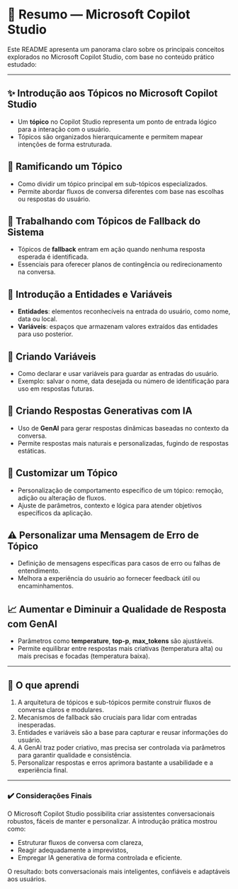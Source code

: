 # 📘 Resumo — Microsoft Copilot Studio

Este README apresenta um panorama claro sobre os principais conceitos explorados no Microsoft Copilot Studio, com base no conteúdo prático estudado:

---

## ✨ Introdução aos Tópicos no Microsoft Copilot Studio  
- Um **tópico** no Copilot Studio representa um ponto de entrada lógico para a interação com o usuário.  
- Tópicos são organizados hierarquicamente e permitem mapear intenções de forma estruturada.

## 🌿 Ramificando um Tópico  
- Como dividir um tópico principal em sub-tópicos especializados.  
- Permite abordar fluxos de conversa diferentes com base nas escolhas ou respostas do usuário.

## 🔁 Trabalhando com Tópicos de Fallback do Sistema  
- Tópicos de **fallback** entram em ação quando nenhuma resposta esperada é identificada.  
- Essenciais para oferecer planos de contingência ou redirecionamento na conversa.

## 🧩 Introdução a Entidades e Variáveis  
- **Entidades**: elementos reconhecíveis na entrada do usuário, como nome, data ou local.  
- **Variáveis**: espaços que armazenam valores extraídos das entidades para uso posterior.

## 📝 Criando Variáveis  
- Como declarar e usar variáveis para guardar as entradas do usuário.  
- Exemplo: salvar o nome, data desejada ou número de identificação para uso em respostas futuras.

## 🤖 Criando Respostas Generativas com IA  
- Uso de **GenAI** para gerar respostas dinâmicas baseadas no contexto da conversa.  
- Permite respostas mais naturais e personalizadas, fugindo de respostas estáticas.

## 🎨 Customizar um Tópico  
- Personalização de comportamento específico de um tópico: remoção, adição ou alteração de fluxos.  
- Ajuste de parâmetros, contexto e lógica para atender objetivos específicos da aplicação.

## ⚠️ Personalizar uma Mensagem de Erro de Tópico  
- Definição de mensagens específicas para casos de erro ou falhas de entendimento.  
- Melhora a experiência do usuário ao fornecer feedback útil ou encaminhamentos.

## 📈 Aumentar e Diminuir a Qualidade de Resposta com GenAI  
- Parâmetros como **temperature**, **top‑p**, **max_tokens** são ajustáveis.  
- Permite equilibrar entre respostas mais criativas (temperatura alta) ou mais precisas e focadas (temperatura baixa).

---

## 🧠 O que aprendi  
1. A arquitetura de tópicos e sub-tópicos permite construir fluxos de conversa claros e modulares.  
2. Mecanismos de fallback são cruciais para lidar com entradas inesperadas.  
3. Entidades e variáveis são a base para capturar e reusar informações do usuário.  
4. A GenAI traz poder criativo, mas precisa ser controlada via parâmetros para garantir qualidade e consistência.  
5. Personalizar respostas e erros aprimora bastante a usabilidade e a experiência final.

---

### ✔️ Considerações Finais  
O Microsoft Copilot Studio possibilita criar assistentes conversacionais robustos, fáceis de manter e personalizar. A introdução prática mostrou como:
- Estruturar fluxos de conversa com clareza,
- Reagir adequadamente a imprevistos,
- Empregar IA generativa de forma controlada e eficiente.  

O resultado: bots conversacionais mais inteligentes, confiáveis e adaptáveis aos usuários.